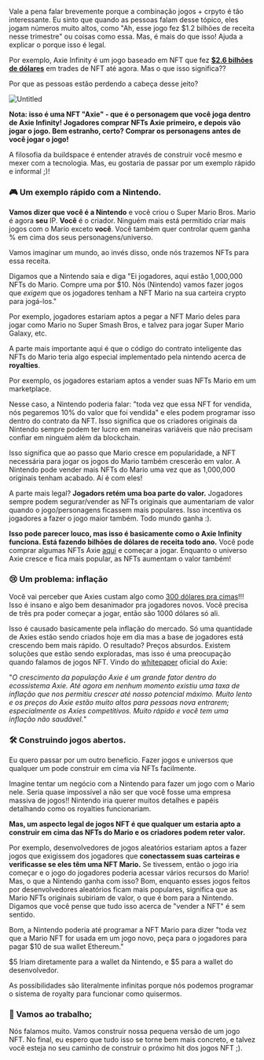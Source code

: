 Vale a pena falar brevemente porque a combinação jogos + crpyto é tão interessante. Eu sinto que quando as pessoas falam desse tópico, eles jogam números muito altos, como "Ah, esse jogo fez $1.2 bilhões de receita nesse trimestre" ou coisas como essa. Mas, é mais do que isso! Ajuda a explicar o porque isso é legal.

Por exemplo, Axie Infinity é um jogo baseado em NFT que fez **[$2.6 bilhões de dólares](https://dappradar.com/ethereum/games/axie-infinity)** em trades de NFT até agora. Mas o que isso significa??

Por que as pessoas estão perdendo a cabeça desse jeito?

![Untitled](https://i.imgur.com/wkPSIjR.png)

**Nota: isso é uma NFT "Axie" - que é o personagem que você joga dentro de Axie Infinity! Jogadores comprar NFTs Axie primeiro, e depois vão jogar o jogo. Bem estranho, certo? Comprar os personagens antes de você jogar o jogo!**

A filosofia da buildspace é entender através de construir você mesmo e mexer com a tecnologia. Mas, eu gostaria de passar por um exemplo rápido e informal ;)!

### 🎮 Um exemplo rápido com a Nintendo.

**Vamos dizer que você é a Nintendo** e você criou o Super Mario Bros. Mario é agora **seu** IP. **Você** é o criador. Ninguém mais está permitido criar mais jogos com o Mario exceto **você**. Você também quer controlar quem ganha % em cima dos seus personagens/universo.

Vamos imaginar um mundo, ao invés disso, onde nós trazemos NFTs para essa receita.

Digamos que a Nintendo saia e diga "Ei jogadores, aqui estão 1,000,000 NFTs do Mario. Compre uma por $10. Nós (Nintendo) vamos fazer jogos que _exigem_ que os jogadores tenham a NFT Mario na sua carteira crypto para jogá-los."

Por exemplo, jogadores estariam aptos a pegar a NFT Mario deles para jogar como Mario no Super Smash Bros, e talvez para jogar Super Mario Galaxy, etc.

A parte mais importante aqui é que o código do contrato inteligente das NFTs do Mario teria algo especial implementado pela nintendo acerca de **royalties**.

Por exemplo, os jogadores estariam aptos a vender suas NFTs Mario em um marketplace.

Nesse caso, a Nintendo poderia falar: "toda vez que essa NFT for vendida, nós pegaremos 10% do valor que foi vendida" e eles podem programar isso dentro do contrato da NFT. Isso significa que os criadores originais da Nintendo sempre podem ter lucro em maneiras variáveis que não precisam confiar em ninguém além da blockchain.

Isso significa que ao passo que Mario cresce em popularidade, a NFT necessária para jogar os jogos do Mario também crescerão em valor. A Nintendo pode vender mais NFTs do Mario uma vez que as 1,000,000 originais tenham acabado. Aí é com eles!

A parte mais legal? **Jogadors retém uma boa parte do valor.** Jogadores sempre podem segurar/vender as NFTs originais que aumentariam de valor quando o jogo/personagens ficassem mais populares. Isso incentiva os jogadores a fazer o jogo maior também. Todo mundo ganha :).

**Isso pode parecer louco, mas isso é basicamente como o Axie Infinity funciona. Está fazendo bilhões de dólares de receita todo ano.** Você pode comprar algumas NFTs Axie [aqui](https://marketplace.axieinfinity.com/?__cf_chl_jschl_tk__=pmd_ybIeMQm0TAMzOvPj1DcoPlIZeWIcL5r4nwefM60mDTM-1634675045-0-gqNtZGzNAjujcnBszQoR) e começar a jogar. Enquanto o universo Axie cresce e fica mais popular, as NFTs aumentam o valor também!

### 😢 Um problema: inflação

Você vai perceber que Axies custam algo como [300 dólares pra cimas](https://marketplace.axieinfinity.com/?__cf_chl_jschl_tk__=pmd_ybIeMQm0TAMzOvPj1DcoPlIZeWIcL5r4nwefM60mDTM-1634675045-0-gqNtZGzNAjujcnBszQoR)!!! Isso é insano e algo bem desanimador pra jogadores novos. Você precisa de três pra poder começar a jogar, então são 1000 dólares só ali.

Isso é causado basicamente pela inflação do mercado. Só uma quantidade de Axies estão sendo criados hoje em dia mas a base de jogadores está crescendo bem mais rápido. O resultado? Preços absurdos. Existem soluções que estão sendo exploradas, mas isso é uma preocupação quando falamos de jogos NFT. Vindo do [whitepaper](https://whitepaper.axieinfinity.com/gameplay/axie-population-and-long-term-sustainability) oficial do Axie:

"_O crescimento da população Axie é um grande fator dentro do ecossistema Axie. Até agora em nenhum momento existiu uma taxa de inflação que nos permitiu crescer até nosso potencial máximo. Muito lento e os preços do Axie estão muito altos para pessoas nova entrarem; especialmente os Axies competitivos. Muito rápido e você tem uma inflação não saudável._"

### 🛠 Construindo jogos abertos.

Eu quero passar por um outro benefício. Fazer jogos e universos que qualquer um pode construir em cima via NFTs facilmente.

Imagine tentar um negócio com a Nintendo para fazer um jogo com o Mario nele. Seria quase impossível a não ser que você fosse uma empresa massiva de jogos!! Nintendo iria querer muitos detalhes e papéis detalhando como os royalties funcionariam.

**Mas, um aspecto legal de jogos NFT é que qualquer um estaria apto a construir em cima das NFTs do Mario e os criadores podem reter valor.**

Por exemplo, desenvolvedores de jogos aleatórios estariam aptos a fazer jogos que exigissem dos jogadores que **conectassem suas carteiras e verificasse se eles têm uma NFT Mario.** Se tivessem, então o jogo iria começar e o jogo do jogadores poderia acessar vários recursos do Mario! Mas, o que a Nintendo ganha com isso? Bom, enquanto esses jogos feitos por desenvolvedores aleatórios ficam mais populares, significa que as Mario NFTs originais subiriam de valor, o que é bom para a Nintendo. Digamos que você pense que tudo isso acerca de "vender a NFT" é sem sentido.

Bom, a Nintendo poderia até programar a NFT Mario para dizer "toda vez que a Mario NFT for usada em um jogo novo, peça para o jogadores para pagar $10 de sua wallet Ethereum."

$5 Iriam diretamente para a wallet da Nintendo, e $5 para a wallet do desenvolvedor.

As possibilidades são literalmente infinitas porque nós podemos programar o sistema de royalty para funcionar como quisermos.

### 💪 Vamos ao trabalho;

Nós falamos muito. Vamos construir nossa pequena versão de um jogo NFT. No final, eu espero que tudo isso se torne bem mais concreto, e talvez você esteja no seu caminho de construir o próximo hit dos jogos NFT ;).